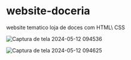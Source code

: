 # website-doceria
website tematico  loja de doces com HTML\ CSS

![Captura de tela 2024-05-12 094536](https://github.com/derbassomar/website-doceria/assets/148890555/962ea3ed-1534-4de6-97c7-55e8687f1519)


![Captura de tela 2024-05-12 094625](https://github.com/derbassomar/website-doceria/assets/148890555/5e987e5d-f9a5-405b-a93a-5761988750ae)
